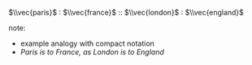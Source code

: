 $\\vec{paris}$ : $\\vec{france}$ :: $\\vec{london}$ : $\\vec{england}$

note:
- example analogy with compact notation
- _Paris is to France, as London is to England_
